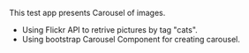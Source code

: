 This test app presents Carousel of images.
- Using Flickr API to retrive pictures by tag "cats".
- Using bootstrap Carousel Component for creating carousel.
